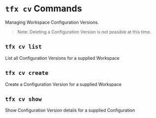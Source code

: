 # `tfx cv` Commands

Managing Workspace Configuration Versions.

> Note: Deleting a Configuration Version is not possible at this time.

## `tfx cv list`

List all Configuration Versions for a supplied Workspace


## `tfx cv create`

Create a Configuration Version for a supplied Workspace

## `tfx cv show`

Show Configuration Version details for a supplied Configuration
